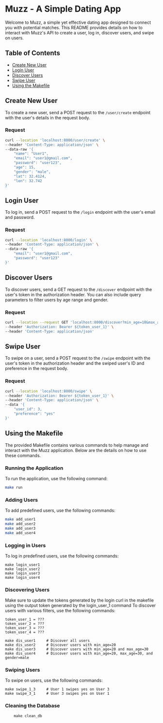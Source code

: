 # Muzz - A Simple Dating App

Welcome to Muzz, a simple yet effective dating app designed to connect you with potential matches. This README provides details on how to interact with Muzz's API to create a user, log in, discover users, and swipe on users.

## Table of Contents
- [Create New User](#create-new-user)
- [Login User](#login-user)
- [Discover Users](#discover-users)
- [Swipe User](#swipe-user)
- [Using the Makefile](#using-the-makefile)

## Create New User

To create a new user, send a POST request to the `/user/create` endpoint with the user's details in the request body.

### Request
```sh
curl --location 'localhost:8000/user/create' \
--header 'Content-Type: application/json' \
--data-raw '{
    "name": "User1",
    "email": "user1@gmail.com",
    "password": "user123",
    "age": 15,
    "gender": "male",
    "lat": 32.4124,
    "lon": 32.742
}'
```
## Login User

To log in, send a POST request to the `/login` endpoint with the user's email and password.

### Request
```sh
curl --location 'localhost:8000/login' \
--header 'Content-Type: application/json' \
--data-raw '{
    "email": "user1@gmail.com",
    "password": "user123"
}'
```

## Discover Users

To discover users, send a GET request to the `/discover` endpoint with the user's token in the authorization header. You can also include query parameters to filter users by age range and gender.

### Request
```sh
curl --location --request GET 'localhost:8000/discover?min_age=18&max_age=30&gender=female' \
--header 'Authorization: Bearer ${token_user_1}' \
--header 'Content-Type: application/json'
```

## Swipe User

To swipe on a user, send a POST request to the `/swipe` endpoint with the user's token in the authorization header and the swiped user's ID and preference in the request body.

### Request
```sh
curl --location 'localhost:8000/swipe' \
--header 'Authorization: Bearer ${token_user_1}' \
--header 'Content-Type: application/json' \
--data '{
    "user_id": 3,
    "preference": "yes"
}'
```


## Using the Makefile

The provided Makefile contains various commands to help manage and interact with the Muzz application. Below are the details on how to use these commands.

### Running the Application

To run the application, use the following command:
```sh
make run
```

### Adding Users

To add predefined users, use the following commands:

```sh
make add_user1
make add_user2
make add_user3
make add_user4
```

### Logging in Users
To log in predefined users, use the following commands:

```
make login_user1
make login_user2
make login_user3
make login_user4
```


### Discovering Users
Make sure to update the tokens generated by the login curl in the makefile using the output token generated by the login_user_1 command
To discover users with various filters, use the following commands:

```
token_user_1 = ???
token_user_2 = ???
token_user_3 = ???
token_user_4 = ???

make dis_user1     # Discover all users
make dis_user2     # Discover users with min_age=20
make dis_user3     # Discover users with min_age=20 and max_age=30
make dis_user4     # Discover users with min_age=20, max_age=30, and gender=male
```


### Swiping Users
To swipe on users, use the following commands:

```
make swipe_1_3     # User 1 swipes yes on User 3
make swipe_3_1     # User 3 swipes yes on User 1
```


### Cleaning the Database
```
    make clean_db
```
